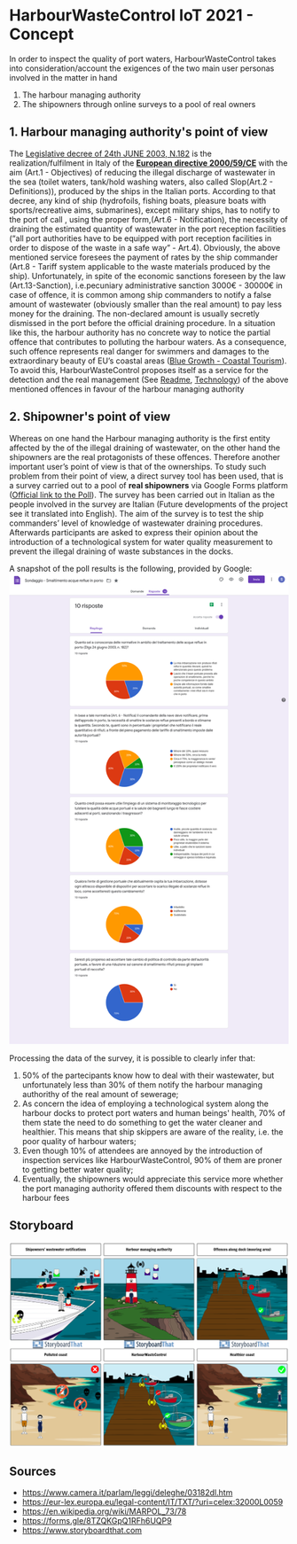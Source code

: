 # HarbourWasteControl IoT 2021 - Concept

In order to inspect the quality of port waters, HarbourWasteControl takes into consideration/account the exigences of the two main user personas involved in the matter in hand
1. The harbour managing authority 
2. The shipowners through online surveys to a pool of real owners  

## 1. Harbour managing authority's point of view
The [Legislative decree of 24th JUNE 2003, N.182](https://www.camera.it/parlam/leggi/deleghe/03182dl.htm) is the realization/fulfilment in Italy of the [**European directive 2000/59/CE**](https://eur-lex.europa.eu/legal-content/IT/TXT/?uri=celex:32000L0059) with the aim (Art.1 - Objectives) of reducing the illegal discharge of wastewater in the sea (toilet waters, tank/hold washing waters, also called Slop(Art.2 - Definitions)), produced by the ships in the Italian ports. 
According to that decree, any kind of ship (hydrofoils, fishing boats, pleasure boats with sports/recreative aims, submarines), except military ships, has to notify to the port of call , using the proper form,(Art.6 - Notification), the necessity of draining the estimated quantity of wastewater in the port reception facilities (“all port authorities have to be equipped with port reception facilities in order to dispose of the waste in a safe way” - Art.4). Obviously, the above mentioned service foresees the payment of rates  by the ship commander  (Art.8 - Tariff system applicable to the waste materials produced by the ship).
Unfortunately, in spite of the economic sanctions foreseen by the law (Art.13-Sanction), i.e.pecuniary administrative sanction 3000€ - 30000€ in case of offence,  it is common among ship commanders to notify a false amount of wastewater (obviously smaller than the real amount) to pay less money for the draining. The non-declared amount is usually secretly dismissed in the port before the official draining procedure. In a situation like this, the harbour authority has no concrete way to notice the partial offence that contributes to polluting the harbour waters. 
As a consequence, such offence represents  real danger for swimmers and  damages to the extraordinary beauty of EU’s coastal areas ([Blue Growth - Coastal Tourism](https://ec.europa.eu/maritimeaffairs/policy/coastal_tourism)).
To avoid this, HarbourWasteControl proposes itself as a service for the detection and the real management (See [Readme](/README.md), [Technology](/Technology.md)) of the above mentioned offences in favour of the harbour managing authority

## 2. Shipowner's point of view
Whereas on one hand the Harbour managing authority is the first entity affected by the of the illegal draining of  wastewater, on the other hand the shipowners are the real protagonists of these offences. Therefore another important user’s point of view is that of the ownerships. 
To study such problem from their point of view, a direct survey tool has been used, that is a survey carried out to a pool of **real shipowners** via Google  Forms platform ([Official link to the Poll](https://forms.gle/8TZQKGpQ1RFh6UQP9)). The survey has been carried out in Italian as the people involved in the survey are Italian (Future developments of the project see it translated into English). 
The aim of the survey is to test the ship commanders’ level of knowledge of wastewater draining procedures. Afterwards participants are asked to express their opinion about the introduction of a technological system for water quality measurement to prevent the illegal draining of waste substances in the docks.

A snapshot of the poll results is the following, provided by Google:
![LastPoll](/Picture/ShipOwners-Poll.png)

Processing the data of the survey, it is possible to clearly infer that: 
1. 50% of the partecipants know how to deal with their wastewater, but unfortunately less than 30% of them notify the harbour managing authorithy of the real amount of sewerage;
2. As concern the idea of employing a technological system along the harbour docks to protect port waters and human beings' health, 70% of them state the need to do something to get the water cleaner and healthier. This means that ship skippers are aware of the reality, i.e. the poor quality of harbour waters;
3. Even though 10% of attendees are annoyed by the introduction of inspection services like HarbourWasteControl, 90% of them are proner to getting better water quality;
4. Eventually, the shipowners would appreciate this service more whether the port managing authority offered them discounts with respect to the harbour fees

## Storyboard

![Storyboard](/Picture/Storyboard-Complete.png)


## Sources
- https://www.camera.it/parlam/leggi/deleghe/03182dl.htm
- https://eur-lex.europa.eu/legal-content/IT/TXT/?uri=celex:32000L0059
- https://en.wikipedia.org/wiki/MARPOL_73/78
- https://forms.gle/8TZQKGpQ1RFh6UQP9
- https://www.storyboardthat.com
